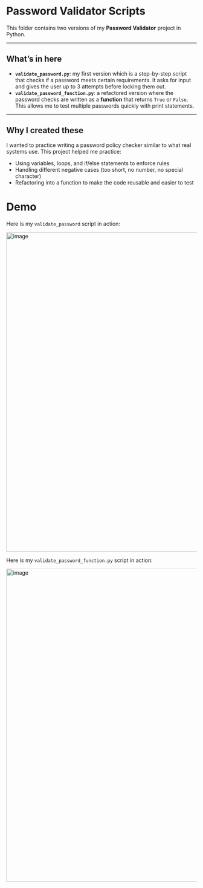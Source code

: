 # Password Validator Scripts  

This folder contains two versions of my **Password Validator** project in Python.  

---

## What’s in here  
- **`validate_password.py`**: my first version which is a step-by-step script that checks if a password meets certain requirements. It asks for input and gives the user up to 3 attempts before locking them out.  
- **`validate_password_function.py`**: a refactored version where the password checks are written as a **function** that returns `True` or `False`. This allows me to test multiple passwords quickly with print statements.  

---

## Why I created these  
I wanted to practice writing a password policy checker similar to what real systems use. This project helped me practice:  
- Using variables, loops, and if/else statements to enforce rules  
- Handling different negative cases (too short, no number, no special character)  
- Refactoring into a function to make the code reusable and easier to test  

# Demo

Here is my `validate_password` script in action:

<img width="1645" height="845" alt="image" src="https://github.com/user-attachments/assets/1f1137a5-51ea-4d7c-929e-5db90ea96acc" />

Here is my `validate_password_function.py` script in action:

<img width="1655" height="828" alt="image" src="https://github.com/user-attachments/assets/8d725f3b-aeb5-458d-82b8-2937877e13c9" />

